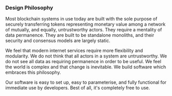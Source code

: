 ### Design Philosophy

Most blockchain systems in use today are built with the sole purpose of securely transferring tokens representing monetary value among a network of mutually, and equally, untrustworthy actors. They require a mentality of data permanence. They are built to be standalone monoliths, and their security and consensus models are largely static.

We feel that modern internet services require more flexibility and modularity. We do not think that all actors in a system are untrustworthy. We do not see all data as requiring permanence in order to be useful. We feel the world is complex and that change is inevitable. We build software which embraces this philosophy.

Our software is easy to set up, easy to parameterise, and fully functional for immediate use by developers. Best of all, it's completely free to use.
